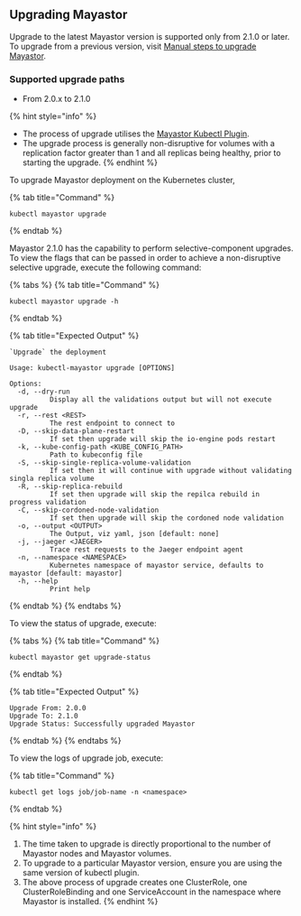 ## Upgrading Mayastor

Upgrade to the latest Mayastor version is supported only from 2.1.0 or later. To upgrade from a previous version, visit [Manual steps to upgrade Mayastor](manual-steps-to-upgrade-mayastor). 

### Supported upgrade paths

- From 2.0.x to 2.1.0

{% hint style="info" %}
- The process of upgrade utilises the [Mayastor Kubectl Plugin](https://mayastor.gitbook.io/introduction/advanced-operations/kubectl-plugin).
- The upgrade process is generally non-disruptive for volumes with a replication factor greater than 1 and all replicas being healthy, prior to starting the upgrade.
{% endhint %}

To upgrade Mayastor deployment on the Kubernetes cluster,

{% tab title="Command" %}
```text
kubectl mayastor upgrade
```
{% endtab %}

Mayastor 2.1.0 has the capability to perform selective-component upgrades. To view the flags that can be passed in order to achieve a non-disruptive selective upgrade, execute the following command:

{% tabs %}
{% tab title="Command" %}
```text
kubectl mayastor upgrade -h
```
{% endtab %}

{% tab title="Expected Output" %}
```text
`Upgrade` the deployment

Usage: kubectl-mayastor upgrade [OPTIONS]

Options:
  -d, --dry-run
          Display all the validations output but will not execute upgrade
  -r, --rest <REST>
          The rest endpoint to connect to
  -D, --skip-data-plane-restart
          If set then upgrade will skip the io-engine pods restart
  -k, --kube-config-path <KUBE_CONFIG_PATH>
          Path to kubeconfig file
  -S, --skip-single-replica-volume-validation
          If set then it will continue with upgrade without validating singla replica volume
  -R, --skip-replica-rebuild
          If set then upgrade will skip the repilca rebuild in progress validation
  -C, --skip-cordoned-node-validation
          If set then upgrade will skip the cordoned node validation
  -o, --output <OUTPUT>
          The Output, viz yaml, json [default: none]
  -j, --jaeger <JAEGER>
          Trace rest requests to the Jaeger endpoint agent
  -n, --namespace <NAMESPACE>
          Kubernetes namespace of mayastor service, defaults to mayastor [default: mayastor]
  -h, --help
          Print help
```
{% endtab %}
{% endtabs %}


To view the status of upgrade, execute:

{% tabs %}
{% tab title="Command" %}
```text
kubectl mayastor get upgrade-status
```
{% endtab %}

{% tab title="Expected Output" %}
```text
Upgrade From: 2.0.0
Upgrade To: 2.1.0
Upgrade Status: Successfully upgraded Mayastor
```
{% endtab %}
{% endtabs %}

To view the logs of upgrade job, execute:

{% tab title="Command" %}
```text
kubectl get logs job/job-name -n <namespace>
```
{% endtab %}


{% hint style="info" %}
1. The time taken to upgrade is directly proportional to the number of Mayastor nodes and Mayastor volumes.
2. To upgrade to a particular Mayastor version, ensure you are using the same version of kubectl plugin.
3. The above process of upgrade creates one ClusterRole, one ClusterRoleBinding and one ServiceAccount in the namespace where Mayastor is installed.
{% endhint %}

